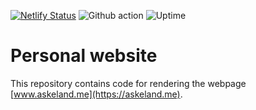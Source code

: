 [![Netlify Status](https://api.netlify.com/api/v1/badges/a2bfd3cd-c33c-4dec-896c-552c51515d9d/deploy-status)](https://app.netlify.com/sites/dsev/deploys)
![Github action](https://github.com/Danish-Society-of-EVs/webpage/actions/workflows/deploy_site.js.yml/badge.svg)
![Uptime](https://badgen.net/uptime-robot/month/m789803897-921a0f2ba2d7f70eca951cc0)

# Personal website
This repository contains code for rendering the webpage  [www.askeland.me](https://askeland.me).
